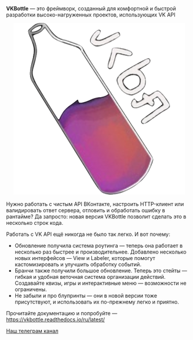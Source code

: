 **VKBottle** — это фреймворк, созданный для комфортной и быстрой разработки высоко-нагруженных проектов, использующих VK API

<center><img src="logo.svg"></center>

Нужно работать с чистым API ВКонтакте, настроить HTTP-клиент или валидировать ответ сервера, отловить и обработать ошибку в рантайме? Да запросто: новая версия VKBottle позволит сделать это в несколько строк кода.

Работать с VK API ещё никогда не было так легко. И вот почему:
* Обновление получила система роутинга — теперь она работает в несколько раз быстрее и производительнее. Добавлено несколько новых интерфейсов — View и Labeler, которые помогут кастомизировать и улучшить обработку событий.
* Бранчи также получили большое обновление. Теперь это стейты — гибкая и удобная веточная система организации действий. Создавайте квизы, игры и интерактивные меню — возможности не ограничены.
* Не забыли и про блупринты — они в новой версии тоже присутствуют, и использовать их по-прежнему легко и приятно.

Прочитайте документацию и попробуйте — https://vkbottle.readthedocs.io/ru/latest/

[Наш телеграм канал](https://t.me/vkbottle)
